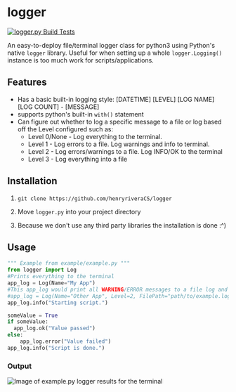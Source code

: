 # logger

[![logger.py Build Tests](https://github.com/henryriveraCS/private-github-actions/actions/workflows/run-tests.yaml/badge.svg?branch=master&event=push)](https://github.com/henryriveraCS/private-github-actions/actions/workflows/run-tests.yaml)

An easy-to-deploy file/terminal logger class for python3 using Python's native <code>logger</code> library. Useful for when setting up a whole <code>logger.Logging()</code> instance is too much work for scripts/applications.

<h2>Features</h2>
<ul>
  <li>Has a basic built-in logging style: [DATETIME] [LEVEL] [LOG NAME] [LOG COUNT] - [MESSAGE]</li>
  <li>supports python's built-in <code>with()</code> statement</li>
  <li>Can figure out whether to log a specific message to a file or log based off the Level configured such as:
      <ul>
        <li>Level 0/None - Log everything to the terminal.</li>
        <li>Level 1 - Log errors to a file. Log warnings and info to terminal.</li>
        <li>Level 2 - Log errors/warnings to a file. Log INFO/OK to the terminal</li>
        <li>Level 3 - Log everything into a file</li>
      </ul>
  </li>
</ul>
<h2>Installation</h2>
<ol>
  <li><p><code>git clone https://github.com/henryriveraCS/logger</code></p></li>
  <li>
    <p>
      Move <code>logger.py</code> into your project directory
    </p>
  </li>
  <li>
    <p>
      Because we don't use any third party libraries the installation is done :^)
    </p>
  </li>
</ol>

<h2>Usage</h2>

```python
""" Example from example/example.py """
from logger import Log
#Prints everything to the terminal
app_log = Log(Name="My App")
#This app_log would print all WARNING/ERROR messages to a file log and print out INFO/OK to the termminal
#app_log = Log(Name="Other App", Level=2, FilePath="path/to/example.log") 
app_log.info("Starting script.")

someValue = True
if someValue:
  app_log.ok("Value passed")
else:
    app_log.error("Value failed")
app_log.info("Script is done.")
```


<h3>Output</h3>

![Image of example.py logger results for the terminal](https://github.com/henryriveraCS/logger/blob/main/images/terminal_output.png)
